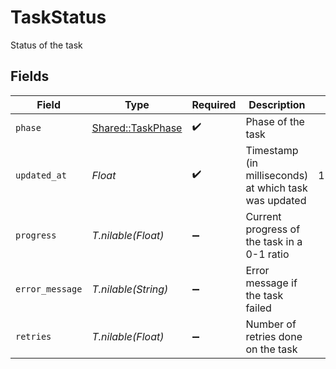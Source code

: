 # TaskStatus

Status of the task


## Fields

| Field                                                 | Type                                                  | Required                                              | Description                                           | Example                                               |
| ----------------------------------------------------- | ----------------------------------------------------- | ----------------------------------------------------- | ----------------------------------------------------- | ----------------------------------------------------- |
| `phase`                                               | [Shared::TaskPhase](../../models/shared/taskphase.md) | :heavy_check_mark:                                    | Phase of the task                                     |                                                       |
| `updated_at`                                          | *Float*                                               | :heavy_check_mark:                                    | Timestamp (in milliseconds) at which task was updated | 1587667174725                                         |
| `progress`                                            | *T.nilable(Float)*                                    | :heavy_minus_sign:                                    | Current progress of the task in a 0-1 ratio           |                                                       |
| `error_message`                                       | *T.nilable(String)*                                   | :heavy_minus_sign:                                    | Error message if the task failed                      |                                                       |
| `retries`                                             | *T.nilable(Float)*                                    | :heavy_minus_sign:                                    | Number of retries done on the task                    |                                                       |